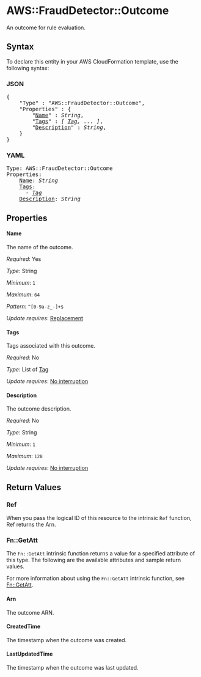 # AWS::FraudDetector::Outcome

An outcome for rule evaluation.

## Syntax

To declare this entity in your AWS CloudFormation template, use the following syntax:

### JSON

<pre>
{
    "Type" : "AWS::FraudDetector::Outcome",
    "Properties" : {
        "<a href="#name" title="Name">Name</a>" : <i>String</i>,
        "<a href="#tags" title="Tags">Tags</a>" : <i>[ <a href="tag.md">Tag</a>, ... ]</i>,
        "<a href="#description" title="Description">Description</a>" : <i>String</i>,
    }
}
</pre>

### YAML

<pre>
Type: AWS::FraudDetector::Outcome
Properties:
    <a href="#name" title="Name">Name</a>: <i>String</i>
    <a href="#tags" title="Tags">Tags</a>: <i>
      - <a href="tag.md">Tag</a></i>
    <a href="#description" title="Description">Description</a>: <i>String</i>
</pre>

## Properties

#### Name

The name of the outcome.

_Required_: Yes

_Type_: String

_Minimum_: <code>1</code>

_Maximum_: <code>64</code>

_Pattern_: <code>^[0-9a-z_-]+$</code>

_Update requires_: [Replacement](https://docs.aws.amazon.com/AWSCloudFormation/latest/UserGuide/using-cfn-updating-stacks-update-behaviors.html#update-replacement)

#### Tags

Tags associated with this outcome.

_Required_: No

_Type_: List of <a href="tag.md">Tag</a>

_Update requires_: [No interruption](https://docs.aws.amazon.com/AWSCloudFormation/latest/UserGuide/using-cfn-updating-stacks-update-behaviors.html#update-no-interrupt)

#### Description

The outcome description.

_Required_: No

_Type_: String

_Minimum_: <code>1</code>

_Maximum_: <code>128</code>

_Update requires_: [No interruption](https://docs.aws.amazon.com/AWSCloudFormation/latest/UserGuide/using-cfn-updating-stacks-update-behaviors.html#update-no-interrupt)

## Return Values

### Ref

When you pass the logical ID of this resource to the intrinsic `Ref` function, Ref returns the Arn.

### Fn::GetAtt

The `Fn::GetAtt` intrinsic function returns a value for a specified attribute of this type. The following are the available attributes and sample return values.

For more information about using the `Fn::GetAtt` intrinsic function, see [Fn::GetAtt](https://docs.aws.amazon.com/AWSCloudFormation/latest/UserGuide/intrinsic-function-reference-getatt.html).

#### Arn

The outcome ARN.

#### CreatedTime

The timestamp when the outcome was created.

#### LastUpdatedTime

The timestamp when the outcome was last updated.

